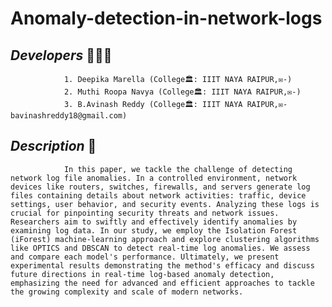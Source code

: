 # Anomaly-detection-in-network-logs

## ***Developers*** 👦👧👦
                1. Deepika Marella (College🏛️: IIIT NAYA RAIPUR,✉️-)
                2. Muthi Roopa Navya (College🏛️: IIIT NAYA RAIPUR,✉️-)
                3. B.Avinash Reddy (College🏛️: IIIT NAYA RAIPUR,✉️- bavinashreddy18@gmail.com)

## ***Description*** 📝
                In this paper, we tackle the challenge of detecting network log file anomalies. In a controlled environment, network devices like routers, switches, firewalls, and servers generate log files containing details about network activities: traffic, device settings, user behavior, and security events. Analyzing these logs is crucial for pinpointing security threats and network issues. Researchers aim to swiftly and effectively identify anomalies by examining log data. In our study, we employ the Isolation Forest (iForest) machine-learning approach and explore clustering algorithms like OPTICS and DBSCAN to detect real-time log anomalies. We assess and compare each model's performance. Ultimately, we present experimental results demonstrating the method's efficacy and discuss future directions in real-time log-based anomaly detection, emphasizing the need for advanced and efficient approaches to tackle the growing complexity and scale of modern networks.
